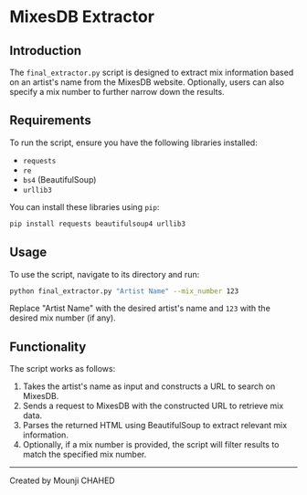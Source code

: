 
# MixesDB Extractor

## Introduction

The `final_extractor.py` script is designed to extract mix information based on an artist's name from the MixesDB website. Optionally, users can also specify a mix number to further narrow down the results.

## Requirements

To run the script, ensure you have the following libraries installed:

- `requests`
- `re`
- `bs4` (BeautifulSoup)
- `urllib3`

You can install these libraries using `pip`:

```bash
pip install requests beautifulsoup4 urllib3
```

## Usage

To use the script, navigate to its directory and run:

```bash
python final_extractor.py "Artist Name" --mix_number 123
```

Replace "Artist Name" with the desired artist's name and `123` with the desired mix number (if any).

## Functionality

The script works as follows:

1. Takes the artist's name as input and constructs a URL to search on MixesDB.
2. Sends a request to MixesDB with the constructed URL to retrieve mix data.
3. Parses the returned HTML using BeautifulSoup to extract relevant mix information.
4. Optionally, if a mix number is provided, the script will filter results to match the specified mix number.

---

Created by Mounji CHAHED
